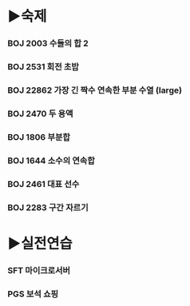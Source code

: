 # ▶숙제

### BOJ 2003 수들의 합 2

### BOJ 2531 회전 초밥

### BOJ 22862 가장 긴 짝수 연속한 부분 수열 (large)

### BOJ 2470 두 용액

### BOJ 1806 부분합

### BOJ 1644 소수의 연속합

### BOJ 2461 대표 선수

### BOJ 2283 구간 자르기

# ▶실전연습
### SFT 마이크로서버

### PGS 보석 쇼핑